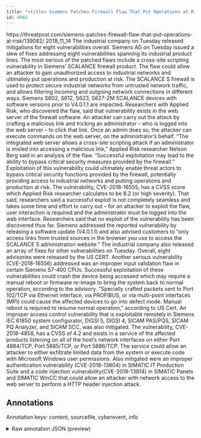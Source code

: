 ```yaml
---
title: "<title> Siemens Patches Firewall Flaw That Put Operations at Risk  </title>"
id: 4002
---
```


<title> Siemens Patches Firewall Flaw That Put Operations at Risk  </title>
<source> https://threatpost.com/siemens-patches-firewall-flaw-that-put-operations-at-risk/139082/ </source>
<date> 2018_11_14 </date>
<text>
The industrial company on Tuesday released mitigations for eight vulnerabilities overall.
Siemens AG on Tuesday issued a slew of fixes addressing eight vulnerabilities spanning its industrial product lines. The most serious of the patched flaws include a cross-site scripting vulnerability in Siemens’ SCALANCE firewall product. The flaw could allow an attacker to gain unauthorized access to industrial networks and ultimately put operations and production at risk.
The SCALANCE S firewall is used to protect secure industrial networks from untrusted network traffic, and allows filtering incoming and outgoing network connections in different ways. Siemens S602, S612, S623, S627-2M SCALANCE devices with software versions prior to V4.0.1.1 are impacted.
Researchers with Applied Risk, who discovered the flaw, said that vulnerability exists in the web server of the firewall software. An attacker can carry out the attack by crafting a malicious link and tricking an administrator – who is logged into the web server – to click that link. Once an admin does so, the attacker can execute commands on the web server, on the administrator’s behalf.
“The integrated web server allows a cross-site scripting attack if an administrator is misled into accessing a malicious link,” Applied Risk researcher Nelson Berg said in an analysis of the flaw. “Successful exploitation may lead to the ability to bypass critical security measures provided by the firewall.”
Exploitation of this vulnerability could ultimately enable threat actors to bypass critical security functions provided by the firewall, potentially providing access to industrial networks and putting operations and production at risk.
The vulnerability, CVE-2018-16555, has a CVSS score which Applied Risk researcher calculates to be 8.2 (or high severity).
That said, researchers said a successful exploit is not completely seamless and takes some time and effort to carry out – for an attacker to exploit the flaw, user interaction is required and the administrator must be logged into the web interface.
Researchers said that no exploit of the vulnerability has been discovered thus far.
Siemens addressed the reported vulnerability by releasing a software update (V4.0.1.1) and also advised customers to “only access links from trusted sources in the browser you use to access the SCALANCE S administration website.”
The industrial company also released an array of fixes for other vulnerabilities on Tuesday. Overall, eight advisories were released by the US CERT.
Another serious vulnerability (CVE-2018-16556) addressed was an improper input validation flaw in certain Siemens S7-400 CPUs. Successful exploitation of these vulnerabilities could crash the device being accessed which may require a manual reboot or firmware re-image to bring the system back to normal operation, according to the advisory.
“Specially crafted packets sent to Port 102/TCP via Ethernet interface, via PROFIBUS, or via multi-point interfaces (MPI) could cause the affected devices to go into defect mode. Manual reboot is required to resume normal operation,” according to US Cert.
An improper access control vulnerability that is exploitable remotely in Siemens IEC 61850 system configurator, DIGSI 5, DIGSI 4, SICAM PAS/PQS, SICAM PQ Analyzer, and SICAM SCC, was also mitigated.
The vulnerability, CVE-2018-4858, has a CVSS of 4.2 and exists in a service of the affected products listening on all of the host’s network interfaces on either Port 4884/TCP, Port 5885/TCP, or Port 5886/TCP. The service could allow an attacker to either exfiltrate limited data from the system or execute code with Microsoft Windows user permissions.
Also mitigated were an improper authentication vulnerability (CVE-2018-13804) in SIMATIC IT Production Suite and a code injection vulnerability(CVE-2018-13814) in SIMATIC Panels and SIMATIC WinCC that  could allow an attacker with network access to the web server to perform a HTTP header injection attack.
</text>



## Annotations

Annotation keys: content, sourcefile, cyberevent, info

<details>
<summary>Raw annotation JSON (preview)</summary>

```json
{
  "content": "The industrial company on Tuesday released mitigations for eight vulnerabilities overall. Siemens AG on Tuesday issued a slew of fixes addressing eight vulnerabilities spanning its industrial product lines. The most serious of the patched flaws include a cross-site scripting vulnerability in Siemens\u2019 SCALANCE firewall product. The flaw could allow an attacker to gain unauthorized access to industrial networks and ultimately put operations and production at risk. The SCALANCE S firewall is used to protect secure industrial networks from untrusted network traffic, and allows filtering incoming and outgoing network connections in different ways. Siemens S602, S612, S623, S627-2M SCALANCE devices with software versions prior to V4.0.1.1 are impacted. Researchers with Applied Risk, who discovered the flaw, said that vulnerability exists in the web server of the firewall software. An attacker can carry out the attack by crafting a malicious link and tricking an administrator \u2013 who is logged into the web server \u2013 to click that link. Once an admin does so, the attacker can execute commands on the web server, on the administrator\u2019s behalf. \u201cThe integrated web server allows a cross-site scripting attack if an administrator is misled into accessing a malicious link,\u201d Applied Risk researcher Nelson Berg said in an analysis of the flaw. \u201cSuccessful exploitation may lead to the ability to bypass critical security measures provided by the firewall.\u201d Exploitation of this vulnerability could ultimately enable threat actors to bypass critical security functions provided by the firewall, potentially providing access to industrial networks and putting operations and production at risk. The vulnerability, CVE-2018-16555, has a CVSS score which Applied Risk researcher calculates to be 8.2 (or high severity). That said, researchers said a successful exploit is not completely seamless and takes some time and effort to carry out \u2013 for an attacker to exploit the flaw, user interaction is required and the administrator must be logged into the web interface. Researchers said that no exploit of the vulnerability has been discovered thus far. Siemens addressed the reported vulnerability by releasing a software update (V4.0.1.1) and also advised customers to \u201conly access links from trusted sources in the browser you use to access the SCALANCE S administration website.\u201d The industrial company also released an array of fixes for other vulnerabilities on Tuesday. Overall, eight advisories were released by the US CERT. Another serious vulnerability (CVE-2018-16556) addressed was an improper input validation flaw in certain Siemens S7-400 CPUs. Successful exploitation of these vulnerabilities could crash the device being accessed which may require a manual reboot or firmware re-image to bring the system back to normal operation, according to the advisory. \u201cSpecially crafted packets sent to Port 102/TCP via Ethernet interface, via PROFIBUS, or via multi-point interfaces (MPI) could cause the affected devices to go into defect mode. Manual reboot is required to resume normal operation,\u201d according to US Cert. An improper access control vulnerability that is exploitable remotely in Siemens IEC 61850 system configurator, DIGSI 5, DIGSI 4, SICAM PAS/PQS, SICAM PQ Analyzer, and SICAM SCC, was also mitigated. The vulnerability, CVE-2018-4858, has a CVSS of 4.2 and exists in a service of the affected products listening on all of the host\u2019s network interfaces on either Port 4884/TCP, Port 5885/TCP, or Port 5886/TCP. The service could allow an attacker to either exfiltrate limited data from the system or execute code with Microsoft Windows user permissions. Also mitigated were an improper authentication vulnerability (CVE-2018-13804) in SIMATIC IT Production Suite and a code injection vulnerability(CVE-2018-13814) in SIMATIC Panels and SIMATIC WinCC that  could allow an attacker with netw
```
</details>
